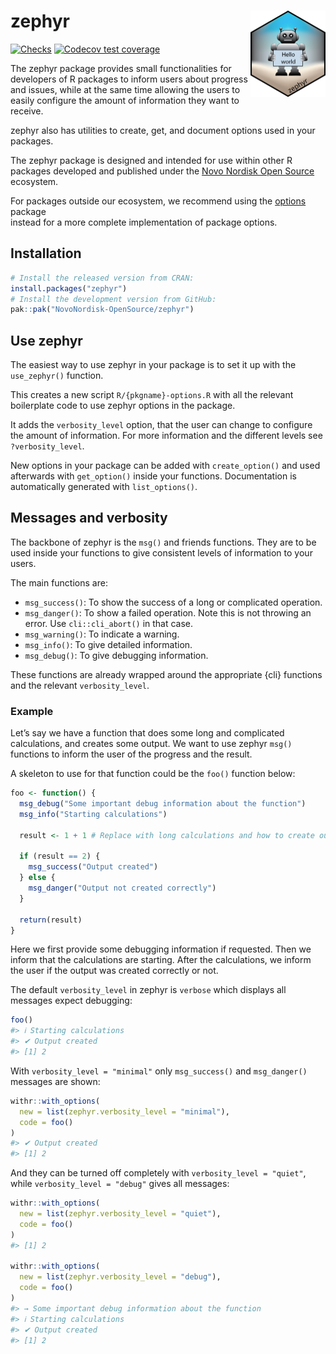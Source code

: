 
<!-- README.md is generated from README.Rmd. Please edit that file -->

# zephyr <a href="https://novonordisk-opensource.github.io/zephyr/"><img src="man/figures/logo.png" alt="zephyr website" align="right" height="138"/></a>

<!-- badges: start -->

[![Checks](https://github.com/NovoNordisk-OpenSource/zephyr/actions/workflows/check_and_co.yaml/badge.svg)](https://github.com/NovoNordisk-OpenSource/zephyr/actions/workflows/check_and_co.yaml)
[![Codecov test
coverage](https://codecov.io/gh/NovoNordisk-OpenSource/zephyr/graph/badge.svg)](https://app.codecov.io/gh/NovoNordisk-OpenSource/zephyr)
<!-- badges: end -->

The zephyr package provides small functionalities for developers of R
packages to inform users about progress and issues, while at the same
time allowing the users to easily configure the amount of information
they want to receive.

zephyr also has utilities to create, get, and document options used in
your packages.

The zephyr package is designed and intended for use within other R
packages developed and published under the [Novo Nordisk Open
Source](https://novonordisk-opensource.github.io/R-packages/) ecosystem.

For packages outside our ecosystem, we recommend using the
[options](https://cran.r-project.org/package=options) package  
instead for a more complete implementation of package options.

## Installation

``` r
# Install the released version from CRAN:
install.packages("zephyr")
# Install the development version from GitHub:
pak::pak("NovoNordisk-OpenSource/zephyr")
```

## Use zephyr

The easiest way to use zephyr in your package is to set it up with the
`use_zephyr()` function.

This creates a new script `R/{pkgname}-options.R` with all the relevant
boilerplate code to use zephyr options in the package.

It adds the `verbosity_level` option, that the user can change to
configure the amount of information. For more information and the
different levels see `?verbosity_level`.

New options in your package can be added with `create_option()` and used
afterwards with `get_option()` inside your functions. Documentation is
automatically generated with `list_options()`.

## Messages and verbosity

The backbone of zephyr is the `msg()` and friends functions. They are to
be used inside your functions to give consistent levels of information
to your users.

The main functions are:

- `msg_success()`: To show the success of a long or complicated
  operation.
- `msg_danger()`: To show a failed operation. Note this is not throwing
  an error. Use `cli::cli_abort()` in that case.
- `msg_warning()`: To indicate a warning.
- `msg_info()`: To give detailed information.
- `msg_debug()`: To give debugging information.

These functions are already wrapped around the appropriate {cli}
functions and the relevant `verbosity_level`.

### Example

Let’s say we have a function that does some long and complicated
calculations, and creates some output. We want to use zephyr `msg()`
functions to inform the user of the progress and the result.

A skeleton to use for that function could be the `foo()` function below:

``` r
foo <- function() {
  msg_debug("Some important debug information about the function")
  msg_info("Starting calculations")

  result <- 1 + 1 # Replace with long calculations and how to create output

  if (result == 2) {
    msg_success("Output created")
  } else {
    msg_danger("Output not created correctly")
  }

  return(result)
}
```

Here we first provide some debugging information if requested. Then we
inform that the calculations are starting. After the calculations, we
inform the user if the output was created correctly or not.

The default `verbosity_level` in zephyr is `verbose` which displays all
messages expect debugging:

``` r
foo()
#> ℹ Starting calculations
#> ✔ Output created
#> [1] 2
```

With `verbosity_level = "minimal"` only `msg_success()` and
`msg_danger()` messages are shown:

``` r
withr::with_options(
  new = list(zephyr.verbosity_level = "minimal"),
  code = foo()
)
#> ✔ Output created
#> [1] 2
```

And they can be turned off completely with `verbosity_level = "quiet"`,
while `verbosity_level = "debug"` gives all messages:

``` r
withr::with_options(
  new = list(zephyr.verbosity_level = "quiet"),
  code = foo()
)
#> [1] 2

withr::with_options(
  new = list(zephyr.verbosity_level = "debug"),
  code = foo()
)
#> → Some important debug information about the function
#> ℹ Starting calculations
#> ✔ Output created
#> [1] 2
```
